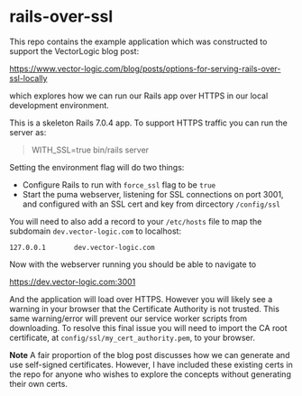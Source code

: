 # rails-over-ssl

This repo contains the example application which was constructed to
support the VectorLogic blog post:

https://www.vector-logic.com/blog/posts/options-for-serving-rails-over-ssl-locally

which explores how we can run our Rails app over HTTPS in our local
development environment.

This is a skeleton Rails 7.0.4 app. To support HTTPS traffic you can run
the server as:

> WITH_SSL=true bin/rails server

Setting the environment flag will do two things:
* Configure Rails to run with `force_ssl` flag to be `true`
* Start the puma webserver, listening for SSL connections on port 3001,
  and configured with an SSL cert and key from dircectory `/config/ssl`

You will need to also add a record to your `/etc/hosts` file to map the
subdomain `dev.vector-logic.com` to localhost:

```
127.0.0.1       dev.vector-logic.com
```

Now with the webserver running you should be able to navigate to 

https://dev.vector-logic.com:3001

And the application will load over HTTPS. However you will likely see a
warning in your browser that the Certificate Authority is not trusted.
This same warning/error will prevent our service worker scripts from
downloading.
To resolve this final issue you will need to import the CA root
certificate, at `config/ssl/my_cert_authority.pem`, to your browser.


**Note** A fair proportion of the blog post discusses how we can generate
and use self-signed certificates. However, I have included these existing
certs in the repo for anyone who wishes to explore the concepts without
generating their own certs.
